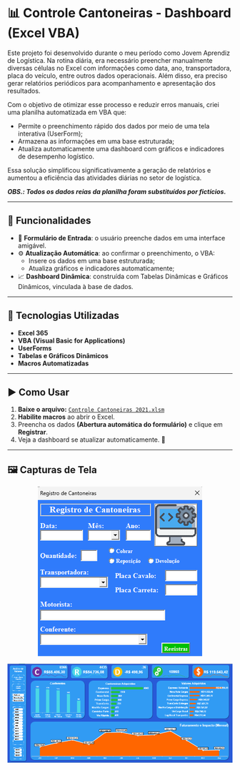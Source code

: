 # 📊 Controle Cantoneiras - Dashboard (Excel VBA)

Este projeto foi desenvolvido durante o meu período como Jovem Aprendiz de Logística.
Na rotina diária, era necessário preencher manualmente diversas células no Excel com informações como data, ano, transportadora, placa do veículo, entre outros dados operacionais.
Além disso, era preciso gerar relatórios periódicos para acompanhamento e apresentação dos resultados.

Com o objetivo de otimizar esse processo e reduzir erros manuais, criei uma planilha automatizada em VBA que:
- Permite o preenchimento rápido dos dados por meio de uma tela interativa (UserForm);
- Armazena as informações em uma base estruturada;
- Atualiza automaticamente uma dashboard com gráficos e indicadores de desempenho logístico.

Essa solução simplificou significativamente a geração de relatórios e aumentou a eficiência das atividades diárias no setor de logística.

***OBS.: Todos os dados reias da planilha foram substituídos por fictícios.***

---

## 🧩 Funcionalidades

- 📝 **Formulário de Entrada**: o usuário preenche dados em uma interface amigável.
- ⚙️ **Atualização Automática**: ao confirmar o preenchimento, o VBA:
  - Insere os dados em uma base estruturada;
  - Atualiza gráficos e indicadores automaticamente;
- 📈 **Dashboard Dinâmica**: construída com Tabelas Dinâmicas e Gráficos Dinâmicos, vinculada à base de dados.

---

## 🧰 Tecnologias Utilizadas

- **Excel 365**
- **VBA (Visual Basic for Applications)**
- **UserForms**
- **Tabelas e Gráficos Dinâmicos**
- **Macros Automatizadas**

---

## ▶️ Como Usar

1. **Baixe o arquivo:** [`Controle Cantoneiras 2021.xlsm`](./Controle%20Cantoneiras%202021.xlsm)  
2. **Habilite macros** ao abrir o Excel.  
3. Preencha os dados **(Abertura automática do formulário)** e clique em **Registrar**.  
4. Veja a dashboard se atualizar automaticamente. 🎯  

---

## 🖼️ Capturas de Tela

<p align="center">
  <img src="./screenshots/formulario.png" alt="Formulário" >
</p>
<p align="center">
  <img src="./screenshots/dashboard.png" alt="Dashboard" >
</p>

